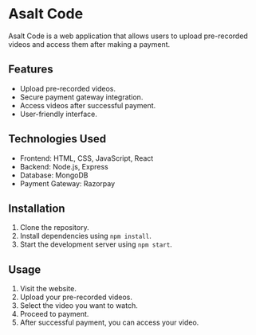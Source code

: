 # Asalt Code

Asalt Code is a web application that allows users to upload pre-recorded videos and access them after making a payment.

## Features

- Upload pre-recorded videos.
- Secure payment gateway integration.
- Access videos after successful payment.
- User-friendly interface.

## Technologies Used

- Frontend: HTML, CSS, JavaScript, React
- Backend: Node.js, Express
- Database: MongoDB
- Payment Gateway: Razorpay

## Installation

1. Clone the repository.
2. Install dependencies using `npm install`.
3. Start the development server using `npm start`.

## Usage

1. Visit the website.
2. Upload your pre-recorded videos.
3. Select the video you want to watch.
4. Proceed to payment.
5. After successful payment, you can access your video.



